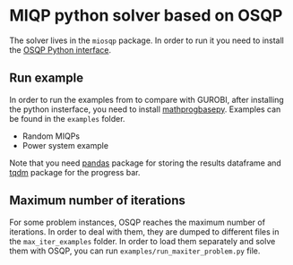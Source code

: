 # MIQP python solver based on OSQP
The solver lives in the `miosqp` package. In order to run it you need to install the [OSQP Python interface](https://github.com/bstellato/osqp).

## Run example
In order to run the examples from to compare with GUROBI, after installing the python insterface, you need to install [mathprogbasepy](https://github.com/bstellato/mathprogbasepy). Examples can be found in the `examples` folder.

-   Random MIQPs
-   Power system example

Note that you need [pandas](http://pandas.pydata.org/) package for storing the results dataframe and [tqdm](https://github.com/noamraph/tqdm) package for the progress bar.


## Maximum number of iterations
For some problem instances, OSQP reaches the maximum number of iterations. In order to deal with them, they are dumped to different files in the `max_iter_examples` folder. In order to load them separately and solve them with OSQP, you can run `examples/run_maxiter_problem.py` file.

